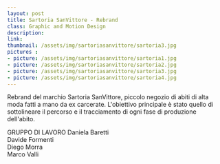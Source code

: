 ```yaml
---
layout: post
title: Sartoria SanVittore - Rebrand
class: Graphic and Motion Design
description: 
link: 
thumbnail: /assets/img/sartoriasanvittore/sartoria3.jpg
pictures : 
- picture: /assets/img/sartoriasanvittore/sartoria1.jpg
- picture: /assets/img/sartoriasanvittore/sartoria2.jpg
- picture: /assets/img/sartoriasanvittore/sartoria3.jpg
- picture: /assets/img/sartoriasanvittore/sartoria4.jpg
---
```


Rebrand del marchio Sartoria SanVittore, piccolo negozio di abiti di alta moda fatti a mano da ex carcerate. L'obiettivo principale è stato quello di sottolineare il percorso e il tracciamento di ogni fase di produzione dell'abito.

GRUPPO DI LAVORO
Daniela Baretti <br>
Davide Formenti <br>
Diego Morra<br>
Marco Valli 
